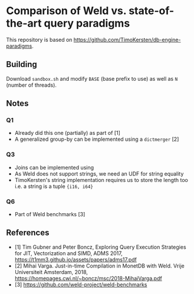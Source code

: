 # Comparison of Weld vs. state-of-the-art query paradigms

This repository is based on https://github.com/TimoKersten/db-engine-paradigms.

## Building

Download `sandbox.sh` and modify `BASE` (base prefix to use) as well as `N` (number of threads).

## Notes
### Q1
* Already did this one (partially) as part of [1]
* A generalized group-by can be implemented using a `dictmerger` [2]

### Q3
 * Joins can be implemented using 
 * As Weld does not support strings, we need an UDF for string equality
 * TimoKersten's string implementation requires us to store the length too i.e. a string is a tuple `{i16, i64}`

### Q6
 * Part of Weld benchmarks [3]

## References
* [1] Tim Gubner and Peter Boncz, Exploring Query Execution Strategies for JIT, Vectorization and SIMD, ADMS 2017, https://t1mm3.github.io/assets/papers/adms17.pdf
* [2] Mihai Varga. Just-in-time Compilation in MonetDB with Weld. Vrije Universiteit Amsterdam, 2018, https://homepages.cwi.nl/~boncz/msc/2018-MihaiVarga.pdf
* [3] https://github.com/weld-project/weld-benchmarks